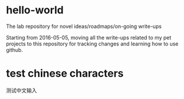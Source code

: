 # hello-world
The lab repository for novel ideas/roadmaps/on-going write-ups

Starting from 2016-05-05, moving all the write-ups related to my pet projects to this repository for tracking changes and learning how to use github.

# test chinese characters
测试中文输入


